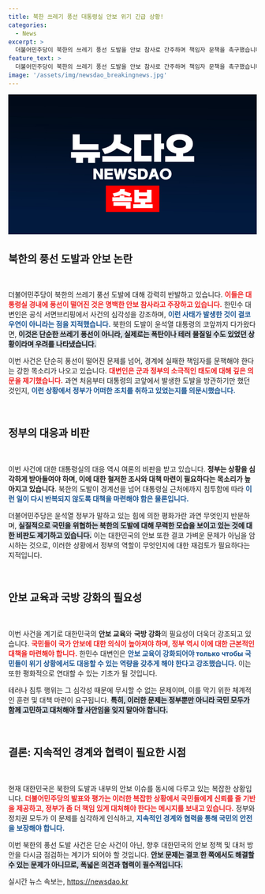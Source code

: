 ```yaml
---
title: 북한 쓰레기 풍선 대통령실 안보 위기 긴급 상황!
categories:
  - News
excerpt: >
  더불어민주당이 북한의 쓰레기 풍선 도발을 안보 참사로 간주하며 책임자 문책을 촉구했습니다. 한민수 대변인은 이 사건이 폭탄일 경우를 언급하며 윤석열 정부의 경계 태세에 의문을 제기했습니다.
feature_text: >
  더불어민주당이 북한의 쓰레기 풍선 도발을 안보 참사로 간주하며 책임자 문책을 촉구했습니다. 한민수 대변인은 이 사건이 폭탄일 경우를 언급하며 윤석열 정부의 경계 태세에 의문을 제기했습니다.
image: '/assets/img/newsdao_breakingnews.jpg'
---
```


<p><img src="/assets/img/newsdao_breakingnews.jpg" alt="flaretime 속보" /></p>

<h2 data-ke-size="size26">북한의 풍선 도발과 안보 논란</h2>

<p data-ke-size="size16">&nbsp;</p>

<p>더불어민주당이 북한의 쓰레기 풍선 도발에 대해 강력히 반발하고 있습니다. <b><span style="color: #ee2323;">이들은 대통령실 경내에 풍선이 떨어진 것은 명백한 안보 참사라고 주장하고 있습니다.</span></b> 한민수 대변인은 공식 서면브리핑에서 사건의 심각성을 강조하며, <b><span style="color: #1a5490;">이런 사태가 발생한 것이 결코 우연이 아니라는 점을 지적했습니다.</span></b> 북한의 도발이 윤석열 대통령의 코앞까지 다가왔다면, <b><span style="background-color: #21538527;">이것은 단순한 쓰레기 풍선이 아니라, 실제로는 폭탄이나 테러 물질일 수도 있었던 상황이라며 우려를 나타냈습니다.</span></b></p>

<p>이번 사건은 단순히 풍선이 떨어진 문제를 넘어, 경계에 실패한 책임자를 문책해야 한다는 강한 목소리가 나오고 있습니다. <b><span style="color: #ee2323;">대변인은 군과 정부의 소극적인 태도에 대해 깊은 의문을 제기했습니다.</span></b> 과연 처음부터 대통령의 코앞에서 발생한 도발을 방관하기만 했던 것인지, <b><span style="color: #1a5490;">이런 상황에서 정부가 어떠한 조치를 취하고 있었는지를 의문시했습니다.</span></b></p>

<p data-ke-size="size16">&nbsp;</p>

<h2 data-ke-size="size26">정부의 대응과 비판</h2>

<p data-ke-size="size16">&nbsp;</p>

<p>이번 사건에 대한 대통령실의 대응 역시 여론의 비판을 받고 있습니다. <b><span style="ee2323;">정부는 상황을 심각하게 받아들여야 하며, 이에 대한 철저한 조사와 대책 마련이 필요하다는 목소리가 높아지고 있습니다.</span></b> 북한의 도발이 경계선을 넘어 대통령실 근처에까지 침투함에 따라 <b><span style="color: #1a5490;">이런 일이 다시 반복되지 않도록 대책을 마련해야 함은 물론입니다.</span></b></p>

<p>더불어민주당은 윤석열 정부가 말하고 있는 힘에 의한 평화가란 과연 무엇인지 반문하며, <b><span style="background-color: #21538527;">실질적으로 국민을 위협하는 북한의 도발에 대해 무력한 모습을 보이고 있는 것에 대한 비판도 제기하고 있습니다.</span></b> 이는 대한민국의 안보 또한 결코 가벼운 문제가 아님을 암시하는 것으로, 이러한 상황에서 정부의 역할이 무엇인지에 대한 재검토가 필요하다는 지적입니다.</p>

<p data-ke-size="size16">&nbsp;</p>

<h2 data-ke-size="size26">안보 교육과 국방 강화의 필요성</h2>

<p data-ke-size="size16">&nbsp;</p>

<p>이번 사건을 계기로 대한민국의 <b>안보 교육</b>와 <b>국방 강화</b>의 필요성이 더욱더 강조되고 있습니다. <b><span style="color: #ee2323;">국민들이 국가 안보에 대한 의식이 높아져야 하며, 정부 역시 이에 대한 근본적인 대책을 마련해야 합니다.</span></b> 한민수 대변인은 <b><span style="color: #1a5490;">안보 교육이 강화되어야 только чтобы 국민들이 위기 상황에서도 대응할 수 있는 역량을 갖추게 해야 한다고 강조했습니다.</span></b> 이는 또한 평화적으로 연대할 수 있는 기초가 될 것입니다.</p>

<p>테러나 침투 행위는 그 심각성 때문에 무시할 수 없는 문제이며, 이를 막기 위한 체계적인 훈련 및 대책 마련이 요구됩니다. <b><span style="background-color: #21538527;">특히, 이러한 문제는 정부뿐만 아니라 국민 모두가 함께 고민하고 대처해야 할 사안임을 잊지 말아야 합니다.</span></b></p>

<p data-ke-size="size16">&nbsp;</p>

<h2 data-ke-size="size26">결론: 지속적인 경계와 협력이 필요한 시점</h2>

<p data-ke-size="size16">&nbsp;</p>

<p>현재 대한민국은 북한의 도발과 내부의 안보 이슈를 동시에 다루고 있는 복잡한 상황입니다. <b><span style="color: #ee2323;">더불어민주당의 발표와 평가는 이러한 복잡한 상황에서 국민들에게 신뢰를 줄 기반을 제공하고, 정부가 좀 더 책임 있게 대처해야 한다는 메시지를 보내고 있습니다.</span></b> 정부와 정치권 모두가 이 문제를 심각하게 인식하고, <b><span style="color: #1a5490;">지속적인 경계와 협력을 통해 국민의 안전을 보장해야 합니다.</span></b></p>

<p>이번 북한의 풍선 도발 사건은 단순 사건이 아닌, 향후 대한민국의 안보 정책 및 대처 방안을 다시금 점검하는 계기가 되어야 할 것입니다. <b><span style="background-color: #21538527;">안보 문제는 결코 한 쪽에서도 해결할 수 있는 문제가 아니므로, 폭넓은 의견과 협력이 필수적입니다.</span></b></p>
실시간 뉴스 속보는, <a href="https://newsdao.kr" rel="dofollow">https://newsdao.kr</a>


